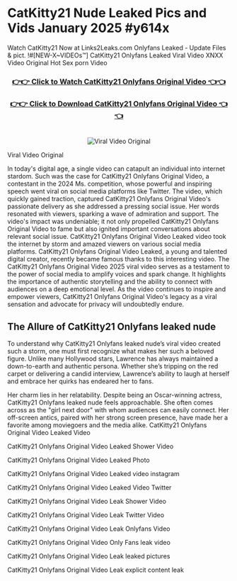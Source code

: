 # CatKitty21 Nude Leaked Pics and Vids January 2025 #y614x

Watch CatKitty21 Now at Links2Leaks.com Onlyfans Leaked - Update Files & pict. !#[NEW-X~VIDEOs™] CatKitty21 Onlyfans Leaked Viral Video XNXX Video Original Hot Sex porn Video
<br>
<div align="center">
<h3><a href="https://links2leaks.com/catkitty21" rel="nofollow">👉👉 Click to Watch CatKitty21 Onlyfans Original Video 👈👈</a></h3>
<h3><a href="https://links2leaks.com/catkitty21" rel="nofollow">👉👉 Click to Download CatKitty21 Onlyfans Original Video 👈👈</a></h3>
<br>
<a href="https://links2leaks.com/catkitty21" rel="nofollow"><img src="https://i.ibb.co/Gkj2r4b/banner.png" alt="Viral Video Original" style="max-width: 100%; display: inline-block;" data-target="animated-image.originalImage"></a>
</div>

Viral Video Original

In today's digital age, a single video can catapult an individual into internet stardom. Such was the case for CatKitty21 Onlyfans Original Video, a contestant in the 2024 Ms. competition, whose powerful and inspiring speech went viral on social media platforms like Twitter.
The video, which quickly gained traction, captured CatKitty21 Onlyfans Original Video's passionate delivery as she addressed a pressing social issue. Her words resonated with viewers, sparking a wave of admiration and support. The video's impact was undeniable; it not only propelled CatKitty21 Onlyfans Original Video to fame but also ignited important conversations about relevant social issue.
CatKitty21 Onlyfans Original Video Leaked video took the internet by storm and amazed viewers on various social media platforms. CatKitty21 Onlyfans Original Video Leaked, a young and talented digital creator, recently became famous thanks to this interesting video.
The CatKitty21 Onlyfans Original Video 2025 viral video serves as a testament to the power of social media to amplify voices and spark change. It highlights the importance of authentic storytelling and the ability to connect with audiences on a deep emotional level. As the video continues to inspire and empower viewers, CatKitty21 Onlyfans Original Video's legacy as a viral sensation and advocate for privacy will undoubtedly endure.

<h2>The Allure of CatKitty21 Onlyfans leaked nude</h2>


To understand why CatKitty21 Onlyfans leaked nude’s viral video created such a storm, one must first recognize what makes her such a beloved figure. Unlike many Hollywood stars, Lawrence has always maintained a down-to-earth and authentic persona. Whether she’s tripping on the red carpet or delivering a candid interview, Lawrence’s ability to laugh at herself and embrace her quirks has endeared her to fans.

Her charm lies in her relatability. Despite being an Oscar-winning actress, CatKitty21 Onlyfans leaked nude feels approachable. She often comes across as the "girl next door" with whom audiences can easily connect. Her off-screen antics, paired with her strong screen presence, have made her a favorite among moviegoers and the media alike.
CatKitty21 Onlyfans Original Video Leaked Video

CatKitty21 Onlyfans Original Video Leaked Shower Video

CatKitty21 Onlyfans Original Video Leaked Photo

CatKitty21 Onlyfans Original Video Leaked video instagram

CatKitty21 Onlyfans Original Video Leaked Video Twitter

CatKitty21 Onlyfans Original Video Leak Shower Video

CatKitty21 Onlyfans Original Video Leak Twitter Video

CatKitty21 Onlyfans Original Video Leak Onlyfans Video

CatKitty21 Onlyfans Original Video Only Fans leak video

CatKitty21 Onlyfans Original Video Leak leaked pictures

CatKitty21 Onlyfans Original Video Leak explicit content leak